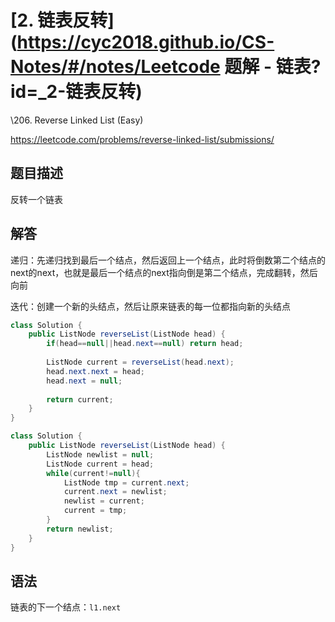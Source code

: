 # [2. 链表反转](https://cyc2018.github.io/CS-Notes/#/notes/Leetcode 题解 - 链表?id=_2-链表反转)

\206. Reverse Linked List (Easy)

https://leetcode.com/problems/reverse-linked-list/submissions/

## 题目描述

反转一个链表

## 解答

递归：先递归找到最后一个结点，然后返回上一个结点，此时将倒数第二个结点的next的next，也就是最后一个结点的next指向倒是第二个结点，完成翻转，然后向前

迭代：创建一个新的头结点，然后让原来链表的每一位都指向新的头结点

```java
class Solution {
    public ListNode reverseList(ListNode head) {
        if(head==null||head.next==null) return head;
        
        ListNode current = reverseList(head.next);
        head.next.next = head;
        head.next = null;
        
        return current;
    }
}
```

```java
class Solution {
    public ListNode reverseList(ListNode head) {
        ListNode newlist = null;
        ListNode current = head;
        while(current!=null){
            ListNode tmp = current.next;
            current.next = newlist;
            newlist = current;
            current = tmp;
        }
        return newlist;       
    }
}
```

## 语法

链表的下一个结点：`l1.next`